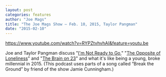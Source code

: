 ```yaml
---
layout: post
categories: features
author: "Joe Mags"
title: "The Joe Mags Show — Feb. 10, 2015, Taylor Pangman"
date: "2015-02-10"
---
```


https://www.youtube.com/watch?v=RYPZtvhvhAI&feature=youtu.be

Joe and Taylor Pangman discuss "[I'm Not Ready to Go](http://www.thehighscreen.com/2015/02/...)," "[The Opposite of Loneliness](http://yaledailynews.com/crosscampus/2012/05/27/keegan-the-opposite-of-loneliness/)" and "[The Brain on 23](http://www.huffingtonpost.com/molly-sprayregen/the-brain-on-23_b_6046888.html)" and what it's like being a young, broke millennial in 2015. (This podcast uses parts of a song called “Break the Ground” by friend of the show Jamie Cunningham.)

